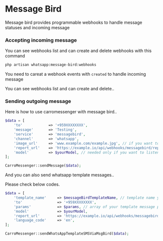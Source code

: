 # Message Bird

Message bird provides programmable webhooks to handle message statuses and incoming message

### Accepting incoming message

You can see webhooks list and can create and delete webhooks with this command

``` bash
php artisan whatsapp:message-bird:webhooks
```

You need to careat a webhook events with `created` to handle incoming message

You can see webhooks list and can create and delete..

### Sending outgoing message

Here is how to use carromessenger with message bird..

```php
$data = [
    'to'            => '+959XXXXXXXX',
    'message'       => 'Testing',
    'service'       => 'messagebird',
    'channel'       => 'whatsapp',
    'image_url'     => 'www.example.com/example.jpg', // if you want to send images (nullable)
    'report_url'    => 'https://example.io/api/webhooks/messagebird/report', // to accept report related with outgoing messages
    'model'         => $yourModel, // needed only if you want to listen MessageWasSent event and want to do update model or something like that
];

CarroMessenger::sendMessage($data);
```

And you can also send whatsapp template messages..

Please check below codes.

```php
$data = [
    'template_name'     => $messageBirdTemplateName, // template name your whatsapp message created on message bird template manager
    'to'                => '+959XXXXXXXX',
    'params'            => $params, // array of your template message parameters
    'model'             => $yourModel,
    'report_url'        => 'https://example.io/api/webhooks/messagebird/report',
    'language_code'     => 'en',
];

CarroMessenger::sendWhatsAppTemplateSMSViaMsgBird($data);
```

